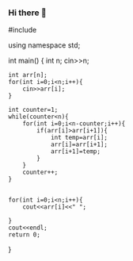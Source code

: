 ### Hi there 👋

<!--
**AnkurJain305/AnkurJain305** is a ✨ _special_ ✨ repository because its `README.md` (this file) appears on your GitHub profile.

Here are some ideas to get you started:

- 🔭 I’m currently working on ...
- 🌱 I’m currently learning ...
- 👯 I’m looking to collaborate on ...
- 🤔 I’m looking for help with ...
- 💬 Ask me about ...
- 📫 How to reach me: ...
- 😄 Pronouns: ...
- ⚡ Fun fact: ...
-->
#include <iostream>

using namespace std;

int main()
{
    int n;
    cin>>n;
    
    int arr[n];
    for(int i=0;i<n;i++){
        cin>>arr[i];
    }
    
    int counter=1;
    while(counter<n){
        for(int i=0;i<n-counter;i++){
            if(arr[i]>arr[i+1]){
                int temp=arr[i];
                arr[i]=arr[i+1];
                arr[i+1]=temp;
            }
        }
        counter++;
    }
    
    
    for(int i=0;i<n;i++){
        cout<<arr[i]<<" ";
        
    }
    cout<<endl;
    return 0;
}

